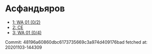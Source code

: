 # Асфандьяров
- [1: WA 01 (0/2)](1.md)
- [2: CE](2.md)
- [3: WA 01 (0/4)](3.md)

Commit: 48196a60860dbc6173735669c3a974d409176bad
 fetched at: 20201103-144309
